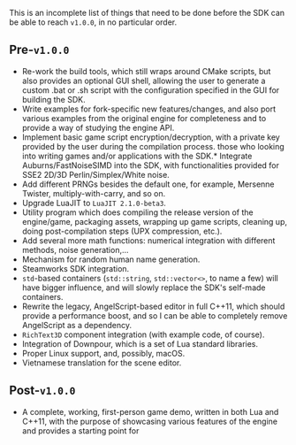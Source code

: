 This is an incomplete list of things that need to be done before the SDK can be able to reach `v1.0.0`, in no particular order.

## Pre-`v1.0.0`
* Re-work the build tools, which still wraps around CMake scripts, but also provides an optional GUI shell, allowing the user to generate a custom .bat or .sh script with the configuration specified in the GUI for building the SDK.
* Write examples for fork-specific new features/changes, and also port various examples from the original engine for completeness and to provide a way of studying the engine API.
* Implement basic game script encryption/decryption, with a private key provided by the user during the compilation process.
those who looking into writing games and/or applications with the SDK.* Integrate Auburns/FastNoiseSIMD into the SDK, with functionalities provided for SSE2 2D/3D Perlin/Simplex/White noise. 
* Add different PRNGs besides the default one, for example, Mersenne Twister, multiply-with-carry, and so on.
* Upgrade LuaJIT to `LuaJIT 2.1.0-beta3`.
* Utility program which does compiling the release version of the engine/game, packaging assets, wrapping up game scripts, cleaning up, doing post-compilation steps (UPX compression, etc.).
* Add several more math functions: numerical integration with different methods, noise generation,...
* Mechanism for random human name generation.
* Steamworks SDK integration.
* `std`-based containers (`std::string`, `std::vector<>`, to name a few) will have bigger influence, and will slowly replace the SDK's self-made containers.
* Rewrite the legacy, AngelScript-based editor in full C++11, which should provide a performance boost, and so I can be able to completely remove AngelScript as a dependency.
* `RichText3D` component integration (with example code, of course).
* Integration of Downpour, which is a set of Lua standard libraries.
* Proper Linux support, and, possibly, macOS.
* Vietnamese translation for the scene editor.

## Post-`v1.0.0`
* A complete, working, first-person game demo, written in both Lua and C++11, with the purpose of showcasing various features of the engine and provides a starting point for 
